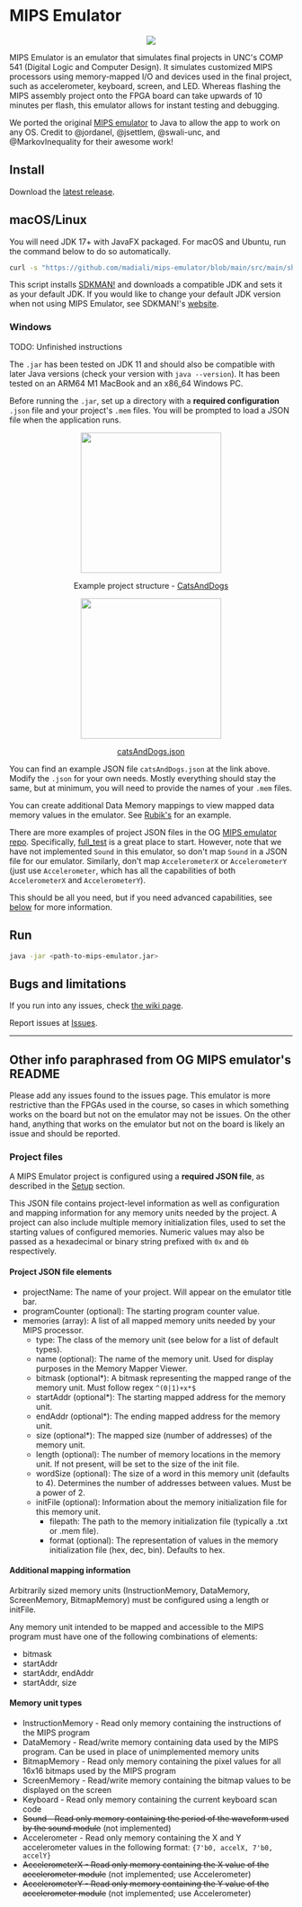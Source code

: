 # MIPS Emulator

<p align="center">
  <img src="https://i.imgur.com/y0gdKg6.gif">
</p>

MIPS Emulator is an emulator that simulates final projects in UNC's COMP 541 (Digital Logic and Computer Design). It simulates customized MIPS processors using memory-mapped I/O and devices used in the final project, such as accelerometer, keyboard, screen, and LED. Whereas flashing the MIPS assembly project onto the FPGA board can take upwards of 10 minutes per flash, this emulator allows for instant testing and debugging.

We ported the original [MIPS emulator](https://github.com/jordanel/mips-emulator) to Java to allow the app to work on any OS. Credit to @jordanel, @jsettlem, @swali-unc, and @MarkovInequality for their awesome work!

## Install

Download the [latest release](https://github.com/madiali/mips-emulator/releases/latest).

## macOS/Linux

You will need JDK 17+ with JavaFX packaged. For macOS and Ubuntu, run the command below to do so automatically.

```bash
curl -s "https://github.com/madiali/mips-emulator/blob/main/src/main/sh/install.sh" | bash
```

This script installs [SDKMAN!](https://sdkman.io) and downloads a compatible JDK and sets it as your default JDK. If you would like to change your default JDK version when not using MIPS Emulator, see SDKMAN!'s [website](https://sdkman.io/usage).

### Windows

TODO: Unfinished instructions

The `.jar` has been tested on JDK 11 and should also be compatible with later Java versions (check your version with `java --version`). It has been tested on an ARM64 M1 MacBook and an x86_64 Windows PC.

Before running the `.jar`, set up a directory with a **required configuration** `.json` file and
your project's `.mem` files. You will be prompted to load a JSON file when the application runs.

<p align="center">
  <img width="250" align="center" src="https://i.imgur.com/IV7vATs.png"> 
</p>

<p align="center">Example project structure - <a href="src/test/TestProjects/CatsAndDogs">CatsAndDogs</a></p>

<p align="center">
  <img width="250" src="https://i.imgur.com/QqoMuB9.png"> 
</p>

<p align="center"><a href="src/test/TestProjects/CatsAndDogs/catsAndDogs.json">catsAndDogs.json</a></p>

You can find an example JSON file `catsAndDogs.json` at the link above.
Modify the `.json` for your own needs. Mostly everything should stay the same, but at minimum,
you will need to provide the names of your `.mem` files.

You can create additional Data Memory mappings to view mapped data memory values in the emulator.
See [Rubik's](src/test/TestProjects/Rubik's/rubiks.json) for an example.

There are more examples of project JSON files in the OG [MIPS emulator repo](https://github.com/jordanel/mips-emulator/tree/master/projects).
Specifically, [full_test](https://github.com/jordanel/mips-emulator/tree/master/projects/full_test) is a great place to start.
However, note that we have not implemented `Sound` in this emulator, so don't map `Sound` in a JSON file for our emulator.
Similarly, don't map `AccelerometerX` or `AccelerometerY` (just use `Accelerometer`, which has all the
capabilities of both `AccelerometerX` and `AccelerometerY`).

This should be all you need, but if you need advanced capabilities, see [below](#project-files) for more information.

## Run

```sh
java -jar <path-to-mips-emulator.jar>
```

## Bugs and limitations

If you run into any issues, check [the wiki page](https://github.com/madiali/mips-emulator/wiki/Known-bugs-and-limitations).

Report issues at [Issues](https://github.com/madiali/mips-emulator/issues).

---

## Other info paraphrased from OG MIPS emulator's README

Please add any issues found to the issues page. This emulator is more restrictive than the FPGAs used in the course, so cases in which something works on the board but not on the emulator may not be issues. On the other hand, anything that works on the emulator but not on the board is likely an issue and should be reported.

### Project files

A MIPS Emulator project is configured using a **required JSON file**, as described in the [Setup](#setup) section.

This JSON file contains project-level information as well as configuration and mapping information for any memory units needed by the project. A project can also include multiple memory initialization files, used to set the starting values of configured memories. Numeric values may also be passed as a hexadecimal or binary string prefixed with `0x` and `0b` respectively.

#### Project JSON file elements

- projectName: The name of your project. Will appear on the emulator title bar.
- programCounter (optional): The starting program counter value.
- memories (array): A list of all mapped memory units needed by your MIPS processor.
    - type: The class of the memory unit (see below for a list of default types).
    - name (optional): The name of the memory unit. Used for display purposes in the Memory Mapper Viewer.
    - bitmask (optional*): A bitmask representing the mapped range of the memory unit. Must follow regex `^(0|1)+x*$`
    - startAddr (optional*): The starting mapped address for the memory unit.
    - endAddr (optional*): The ending mapped address for the memory unit.
    - size (optional*): The mapped size (number of addresses) of the memory unit.
    - length (optional): The number of memory locations in the memory unit. If not present, will be set to the size of the init file.
    - wordSize (optional): The size of a word in this memory unit (defaults to 4). Determines the number of addresses between values. Must be a power of 2.
    - initFile (optional): Information about the memory initialization file for this memory unit.
        - filepath: The path to the memory initialization file (typically a .txt or .mem file).
        - format (optional): The representation of values in the memory initialization file (hex, dec, bin). Defaults to hex.

#### Additional mapping information

Arbitrarily sized memory units (InstructionMemory, DataMemory, ScreenMemory, BitmapMemory) must be configured using a length or initFile.

Any memory unit intended to be mapped and accessible to the MIPS program must have one of the following combinations of elements:
- bitmask
- startAddr
- startAddr, endAddr
- startAddr, size

#### Memory unit types

- InstructionMemory - Read only memory containing the instructions of the MIPS program
- DataMemory - Read/write memory containing data used by the MIPS program. Can be used in place of unimplemented memory units
- BitmapMemory - Read only memory containing the pixel values for all 16x16 bitmaps used by the MIPS program
- ScreenMemory - Read/write memory containing the bitmap values to be displayed on the screen
- Keyboard - Read only memory containing the current keyboard scan code
- ~~Sound - Read only memory containing the period of the waveform used by the sound module~~ (not implemented)
- Accelerometer - Read only memory containing the X and Y accelerometer values in the following format: `{7'b0, accelX, 7'b0, accelY}`
- ~~AccelerometerX - Read only memory containing the X value of the accelerometer module~~ (not implemented; use Accelerometer)
- ~~AccelerometerY - Read only memory containing the Y value of the accelerometer module~~ (not implemented; use Accelerometer)
